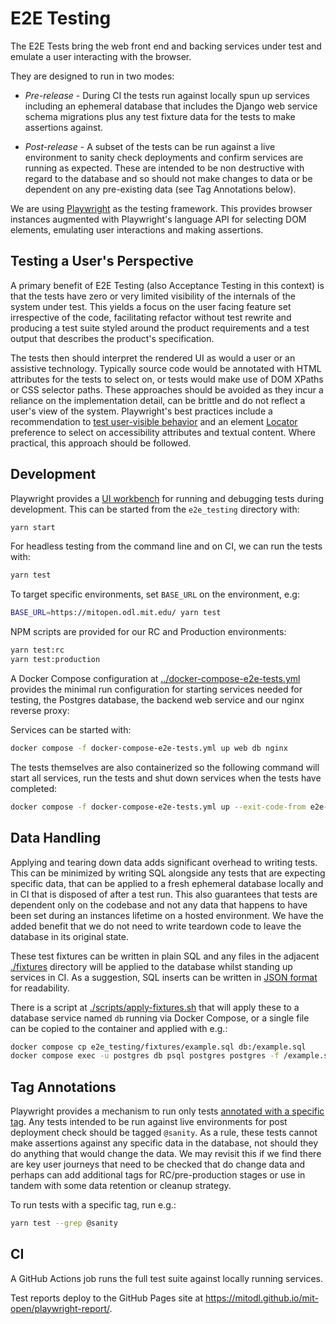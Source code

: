 # E2E Testing

The E2E Tests bring the web front end and backing services under test and emulate a user interacting with the browser.

They are designed to run in two modes:

- _Pre-release_ - During CI the tests run against locally spun up services including an ephemeral database that includes the Django web service schema migrations plus any test fixture data for the tests to make assertions against.

- _Post-release_ - A subset of the tests can be run against a live environment to sanity check deployments and confirm services are running as expected. These are intended to be non destructive with regard to the database and so should not make changes to data or be dependent on any pre-existing data (see Tag Annotations below).

We are using [Playwright](https://playwright.dev/) as the testing framework. This provides browser instances augmented with Playwright's language API for selecting DOM elements, emulating user interactions and making assertions.

## Testing a User's Perspective

A primary benefit of E2E Testing (also Acceptance Testing in this context) is that the tests have zero or very limited visibility of the internals of the system under test. This yields a focus on the user facing feature set irrespective of the code, facilitating refactor without test rewrite and producing a test suite styled around the product requirements and a test output that describes the product's specification.

The tests then should interpret the rendered UI as would a user or an assistive technology. Typically source code would be annotated with HTML attributes for the tests to select on, or tests would make use of DOM XPaths or CSS selector paths. These approaches should be avoided as they incur a reliance on the implementation detail, can be brittle and do not reflect a user's view of the system. Playwright's best practices include a recommendation to [test user-visible behavior](https://playwright.dev/docs/best-practices#test-user-visible-behavior) and an element [Locator](https://playwright.dev/docs/locators) preference to select on accessibility attributes and textual content. Where practical, this approach should be followed.

## Development

Playwright provides a [UI workbench](https://playwright.dev/docs/test-ui-mode) for running and debugging tests during development. This can be started from the `e2e_testing` directory with:

```bash
yarn start
```

For headless testing from the command line and on CI, we can run the tests with:

```bash
yarn test
```

To target specific environments, set `BASE_URL` on the environment, e.g:

```bash
BASE_URL=https://mitopen.odl.mit.edu/ yarn test
```

NPM scripts are provided for our RC and Production environments:

```bash
yarn test:rc
yarn test:production
```

A Docker Compose configuration at [../docker-compose-e2e-tests.yml](../docker-compose-e2e-tests.yml) provides the minimal run configuration for starting services needed for testing, the Postgres database, the backend web service and our nginx reverse proxy:

Services can be started with:

```bash
docker compose -f docker-compose-e2e-tests.yml up web db nginx
```

The tests themselves are also containerized so the following command will start all services, run the tests and shut down services when the tests have completed:

```bash
docker compose -f docker-compose-e2e-tests.yml up --exit-code-from e2e-tests
```

## Data Handling

Applying and tearing down data adds significant overhead to writing tests. This can be minimized by writing SQL alongside any tests that are expecting specific data, that can be applied to a fresh ephemeral database locally and in CI that is disposed of after a test run. This also guarantees that tests are dependent only on the codebase and not any data that happens to have been set during an instances lifetime on a hosted environment. We have the added benefit that we do not need to write teardown code to leave the database in its original state.

These test fixtures can be written in plain SQL and any files in the adjacent [./fixtures](./fixtures) directory will be applied to the database whilst standing up services in CI. As a suggestion, SQL inserts can be written in [JSON format](https://www.postgresql.org/docs/9.6/functions-json.html) for readability.

There is a script at [./scripts/apply-fixtures.sh](./scripts/apply-fixtures.sh) that will apply these to a database service named `db` running via Docker Compose, or a single file can be copied to the container and applied with e.g.:

```bash
docker compose cp e2e_testing/fixtures/example.sql db:/example.sql
docker compose exec -u postgres db psql postgres postgres -f /example.sql
```

## Tag Annotations

Playwright provides a mechanism to run only tests [annotated with a specific tag](https://playwright.dev/docs/test-annotations#tag-tests). Any tests intended to be run against live environments for post deployment check should be tagged `@sanity`. As a rule, these tests cannot make assertions against any specific data in the database, not should they do anything that would change the data. We may revisit this if we find there are key user journeys that need to be checked that do change data and perhaps can add additional tags for RC/pre-production stages or use in tandem with some data retention or cleanup strategy.

To run tests with a specific tag, run e.g.:

```bash
yarn test --grep @sanity
```

## CI

A GitHub Actions job runs the full test suite against locally running services.

Test reports deploy to the GitHub Pages site at https://mitodl.github.io/mit-open/playwright-report/.
